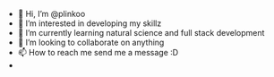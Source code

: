 - 👋 Hi, I’m @plinkoo
- 👀 I’m interested in developing my skillz
- 🌱 I’m currently learning natural science and full stack development 
- 💞️ I’m looking to collaborate on anything 
- 📫 How to reach me send me a message :D
- 

<!---
plinkoo/plinkoo is a ✨ special ✨ repository because its `README.md` (this file) appears on your GitHub profile.
You can click the Preview link to take a look at your changes.
--->
